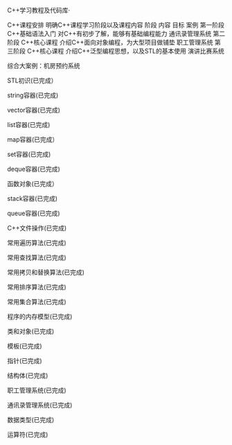 C++学习教程及代码库·	

C++课程安排
明确C++课程学习阶段以及课程内容
阶段		内容			目标							案例
第一阶段	C++基础语法入门	对C++有初步了解，能够有基础编程能力	通讯录管理系统
第二阶段	C++核心课程	介绍C++面向对象编程，为大型项目做铺垫	职工管理系统
第三阶段	C++核心课程	介绍C++泛型编程思想，以及STL的基本使用	演讲比赛系统

综合大案例：机房预约系统


STL初识(已完成）

string容器(已完成)

vector容器(已完成)

list容器(已完成)

map容器(已完成）

set容器(已完成)

deque容器(已完成)

函数对象(已完成）

stack容器(已完成)

queue容器(已完成)

C++文件操作(已完成)

常用遍历算法(已完成)

常用查找算法(已完成)

常用拷贝和替换算法(已完成)

常用排序算法(已完成)

常用集合算法(已完成)

程序的内存模型(已完成)

类和对象(已完成)

模板(已完成)

指针(已完成)

结构体(已完成)

职工管理系统(已完成)

通讯录管理系统(已完成)

数据类型(已完成)

运算符(已完成)